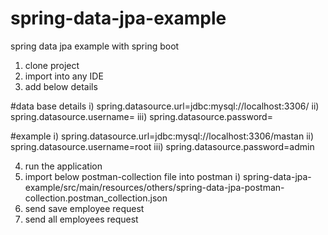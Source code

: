 # spring-data-jpa-example
spring data jpa example with spring boot

1) clone project
2) import into any IDE
3) add below details 

#data base details
i)   spring.datasource.url=jdbc:mysql://localhost:3306/<database-name>
ii)  spring.datasource.username=<username>
iii) spring.datasource.password=<password>

#example
i)   spring.datasource.url=jdbc:mysql://localhost:3306/mastan
ii)  spring.datasource.username=root
iii) spring.datasource.password=admin
  
4) run the application
5) import below postman-collection file into postman
  i) spring-data-jpa-example/src/main/resources/others/spring-data-jpa-postman-collection.postman_collection.json
6) send save employee request
7) send all employees request
